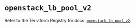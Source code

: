 # `openstack_lb_pool_v2`

Refer to the Terraform Registry for docs: [`openstack_lb_pool_v2`](https://registry.terraform.io/providers/terraform-provider-openstack/openstack/1.54.1/docs/resources/lb_pool_v2).
